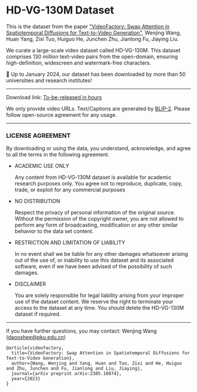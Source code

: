# HD-VG-130M Dataset

This is the dataset from the paper ["VideoFactory: Swap Attention in Spatiotemporal Diffusions for Text-to-Video Generation"](https://arxiv.org/abs/2305.10874), Wenjing Wang, Huan Yang, Zixi Tuo, Huiguo He, Junchen Zhu, Jianlong Fu, Jiaying Liu.

We curate a large-scale video dataset called HD-VG-130M. This dataset comprises 130 million text-video pairs from the open-domain, ensuring high-definition, widescreen and watermark-free characters.

🎉 Up to January 2024, our dataset has been downloaded by more than 50 universities and research institutes!

--------------

Download link: [To-be-released in hours](url)

We only provide video URLs. Text/Captions are generated by [BLIP-2](https://arxiv.org/abs/2301.12597). Please follow open-source agreement for any usage.

--------------

### LICENSE AGREEMENT

By downloading or using the data, you understand, acknowledge, and agree to all the terms in the following agreement.

* ACADEMIC USE ONLY

  Any content from HD-VG-130M dataset is available for academic research purposes only. You agree not to reproduce, duplicate, copy, trade, or exploit for any commercial purposes

* NO DISTRIBUTION

  Respect the privacy of personal information of the original source. Without the permission of the copyright owner, you are not allowed to perform any form of broadcasting, modification or any other similar behavior to the data set content.

* RESTRICTION AND LIMITATION OF LIABILITY

  In no event shall we be liable for any other damages whatsoever arising out of the use of, or inability to use this dataset and its associated software, even if we have been advised of the possibility of such damages.

* DISCLAIMER

  You are solely responsible for legal liability arising from your improper use of the dataset content. We reserve the right to terminate your access to the dataset at any time. You should delete the HD-VG-130M dataset if required.

--------------

If you have further questions, you may contact: Wenjing Wang (daooshee@pku.edu.cn)

```
@article{videofactory,
  title={VideoFactory: Swap Attention in Spatiotemporal Diffusions for Text-to-Video Generation},
  author={Wang, Wenjing and Yang, Huan and Tuo, Zixi and He, Huiguo and Zhu, Junchen and Fu, Jianlong and Liu, Jiaying},
  journal={arXiv preprint arXiv:2305.10874},
  year={2023}
}
```
